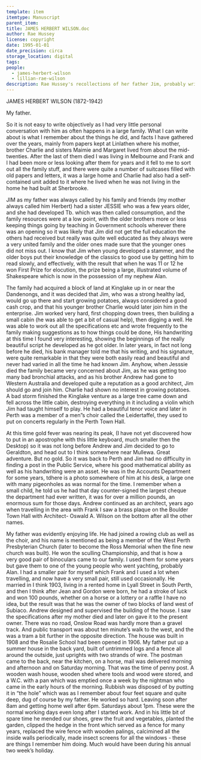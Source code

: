 ```yaml
---
template: item
itemtype: Manuscript
parent_item: 
title: JAMES HERBERT WILSON.doc
author: Rae Hussey
license: copyright
date: 1995-01-01
date_precision: circa
storage_location: digital
tags:
people:
  - james-herbert-wilson
  - lillian-rae-wilson
description: Rae Hussey's recollections of her father Jim, probably written in the mid 1990s on her new laptop.
---
```


JAMES HERBERT WILSON  (1872-1942)

My father.

So it is not easy to write objectively as I had very little personal conversation with him as often happens in a large family.  What I can write about is what I remember about the things he did, and facts I have gathered over the years, mainly from papers kept at Linlathen where his mother, brother Charlie and sisters Maimie and Margaret lived from about the mid-twenties.  After the last of them died I was living in Melbourne and Frank and I had been more or less looking after them for years and it fell to me to sort out all the family stuff, and there were quite a number of suitcases filled with old papers and letters, it was a large home and Charlie had also had a self-contained unit added to it where he lived when he was not living in the home he had built at Sherbrooke.

JIM as my father was always called by his family and friends (my mother always called him Herbert) had a sister JESSIE who was a few years older, and she had developed Tb. which was then called consumption, and the family resources were at a low point, with the older brothers  more or less keeping things going by teaching in Government schools wherever there was an opening so it was likely that Jim did not get the full education the others had received but really was quite well educated as they always were a very united family and the older ones made sure that the younger ones did not miss out.  I know that Jim when young developed a stammer, and the older boys put their knowledge of the classics to good use by getting him to read slowly, and effectively, with the result that when he was 11 or 12 he won First Prize for elocution, the prize being a large, illustrated volume of Shakespeare which is now in the possession of my nephew Alan. 

The family had acquired a block of land at Kinglake up in or near the Dandenongs, and it was decided that Jim, who was a strong healthy lad, would go up there and start growing potatoes, always considered a good cash crop, and that his younger brother Charlie would later join him in the enterprise.  Jim worked very hard, first chopping down trees, then building a small cabin (he was able to get a bit of casual help), then digging a well.  He was able to work out all the specifications etc and wrote frequently to the family making suggestions as to how things could be done, His handwriting at this time I found very interesting, showing the beginnings of the really beautiful script he developed as he got older.  In later years, in fact not long before he died, his bank manager told me that his writing, and his signature, were quite remarkable in that they were both easily read and beautiful and never had varied in all the time he had known Jim.   Anyhow, when Jesssie died the family became very concerned about Jim, as he was getting too many bad bronchial attacks, and as his brother Andrew had gone to Western Australia and developed quite a reputation as a good architect, Jim should go and join him.  Charlie had shown no interest in growing potatoes.  A bad storm finished the Kinglake venture as a large tree came down and fell across the little cabin, destroying everything in it including a violin which Jim had taught himself to play.  He had a beautiful tenor voice and later in Perth was a member of a men”s choir called the Leidertaffel, they used to put on concerts regularly in the Perth Town Hall.

At this time gold fever was nearing its  peak, (I have not yet discovered how to put in an apostrophe with this little keyboard, much smaller then the Desktop) so it was not long before Andrew and Jim decided to go to Geraldton, and head out to I think somewhere near Mullewa.  Great adventure.  But no gold.  So it was back to Perth and Jim had no difficulty in finding a post in the Public Service, where his good mathematical ability as well as his handwriting were an asset.  He was in the Accounts Department for some years, tdhere is a photo somewhere of him at his desk, a large one with many pigeonholes as was normal for the time.  I remember when a small child, he told us he had that day counter-signed the largest cheque the department had ever written, it was for over a million pounds, an enormous sum for those days.  Andrew continued as an architect, years ago when travelling  in the area with Frank I saw a brass plaque on the Boulder Town  Hall with Architect- Oswald A. Wilson on the bottom after all the other names.

My father was evidently enjoying life.  He had joined a rowing club as well as the choir, and his name is mentioned as being a member of the West Perth Presbyterian Church (later to become the Ross Memorial when the fine new church was built). He won the sculling Championship, and that is how a very good pair of binoculars came to our family.  I used them for some years but gave them to one of the young people who went yachting, probably Alan.  I had a smaller pair for myself which Frank and I used a lot when travelling, and now have a very small pair, still used occasionally. 
He married in I think 1903, living in a rented home in Lyall  Street in South Perth, and then I think after Jean and Gordon were born, he had a stroke of luck and won 100 pounds, whether on a horse or a lottery or a raffle I have no idea, but the result was that he was the owner of two blocks of land west of Subiaco.  Andrew designed and supervised the building of the house.  I saw the specifications after my mother died and later on gave it to the present owner.  There was no road, Onslow Road was hardly more than a gravel track.  And public transport was about ten minute’s walk to the west, and the was a tram a bit further in the opposite direction.  The house was built in 1908 and the Rosalie School had been opened in 1906.  My father put up a summer house in the back yard, built of untrimmed logs and a fence all around the outside, just uprights with two strands of wire.  The postman came to the back, near the kitchen, on a horse, mail was delivered morning and afternoon and on Saturday morning.  That was the time of penny post.  A wooden wash house, wooden shed where tools and wood were stored, and a W.C. with a pan which was emptied once a week by the nightman who came in the early hours of the morning.  Rubbish was disposed of by putting it in “the hole” which was as I remember about four feet square and quite deep, dug of course by my father.  He worked so hard.  Leaving soon after 8am and getting home well after 6pm.  Saturdays about 1pm.  These were the normal working days even long after I started work.  And in his little bit of spare time he mended our shoes, grew the fruit and vegetables, planted the garden, clipped the hedge in the front which served as a fence for many years, replaced the wire fence with wooden palings, calcimined all the inside walls periodically, made insect screens for all the windows - these are things I remember him doing.  Much would have been during his annual two week’s holiday.
